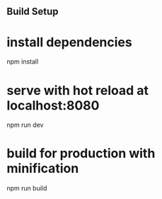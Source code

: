
## Build Setup

# install dependencies
npm install

# serve with hot reload at localhost:8080
npm run dev

# build for production with minification
npm run build
